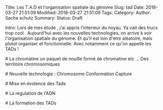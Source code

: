 Title: Les T.A.D et l'organisation spatiale du génome
Slug: tad
Date: 2018-03-27 21:51:09
Modified: 2018-03-27 21:51:09
Tags: 
Category: 
Author: Sacha schutz
Summary: 
Status: Draft

Intro: 
Lors de mes étude , j'ai appris l'interieur du noyau. 
Ya vait des trucs trop cool . 
Aujourd'hui avec les nouvelles technologies, on arrive à voir l'organisation spatiale du génome. Et qu'il est loin d'etre aléatoire, mais plutot organiser et fonctionnelle. Avec notamment ce qu'on appelle les TADs ! 

# La chromatine 
un paquet de nouille formé de chromatine etc ... 
Des territoire chromosomiques 

# Nouvelle technologie : Chromosome Conformation Capture 

# Mise en évidence des Tads 

# La regulation de l'ADN 

# La formation des TADs